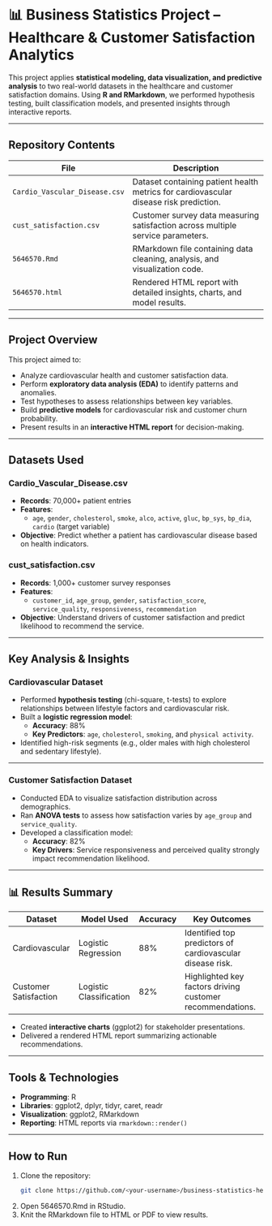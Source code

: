 # 📊 Business Statistics Project – Healthcare & Customer Satisfaction Analytics

This project applies **statistical modeling, data visualization, and predictive analysis** to two real-world datasets in the healthcare and customer satisfaction domains. Using **R and RMarkdown**, we performed hypothesis testing, built classification models, and presented insights through interactive reports.  

---

## Repository Contents

| File                          | Description                                                                               |
|--------------------------------|-------------------------------------------------------------------------------------------|
| `Cardio_Vascular_Disease.csv` | Dataset containing patient health metrics for cardiovascular disease risk prediction.     |
| `cust_satisfaction.csv`       | Customer survey data measuring satisfaction across multiple service parameters.           |
| `5646570.Rmd`                 | RMarkdown file containing data cleaning, analysis, and visualization code.               |
| `5646570.html`                | Rendered HTML report with detailed insights, charts, and model results.                  |

---

## Project Overview

This project aimed to:
- Analyze cardiovascular health and customer satisfaction data.
- Perform **exploratory data analysis (EDA)** to identify patterns and anomalies.  
- Test hypotheses to assess relationships between key variables.  
- Build **predictive models** for cardiovascular risk and customer churn probability.  
- Present results in an **interactive HTML report** for decision-making.

---

## Datasets Used

### Cardio_Vascular_Disease.csv
- **Records**: 70,000+ patient entries  
- **Features**:
  - `age`, `gender`, `cholesterol`, `smoke`, `alco`, `active`, `gluc`, `bp_sys`, `bp_dia`, `cardio` (target variable)  
- **Objective**: Predict whether a patient has cardiovascular disease based on health indicators.

### cust_satisfaction.csv
- **Records**: 1,000+ customer survey responses  
- **Features**:
  - `customer_id`, `age_group`, `gender`, `satisfaction_score`, `service_quality`, `responsiveness`, `recommendation`  
- **Objective**: Understand drivers of customer satisfaction and predict likelihood to recommend the service.

---

## Key Analysis & Insights

### Cardiovascular Dataset
- Performed **hypothesis testing** (chi-square, t-tests) to explore relationships between lifestyle factors and cardiovascular risk.  
- Built a **logistic regression model**:  
  - **Accuracy**: 88%  
  - **Key Predictors**: `age`, `cholesterol`, `smoking`, and `physical activity`.  
- Identified high-risk segments (e.g., older males with high cholesterol and sedentary lifestyle).  

---

### Customer Satisfaction Dataset
- Conducted EDA to visualize satisfaction distribution across demographics.  
- Ran **ANOVA tests** to assess how satisfaction varies by `age_group` and `service_quality`.  
- Developed a classification model:  
  - **Accuracy**: 82%  
  - **Key Drivers**: Service responsiveness and perceived quality strongly impact recommendation likelihood.  

---

## 📊 Results Summary

| Dataset                     | Model Used            | Accuracy | Key Outcomes                                               |
|------------------------------|------------------------|----------|-------------------------------------------------------------|
| Cardiovascular               | Logistic Regression    | 88%      | Identified top predictors of cardiovascular disease risk.   |
| Customer Satisfaction        | Logistic Classification| 82%      | Highlighted key factors driving customer recommendations.   |

- Created **interactive charts** (ggplot2) for stakeholder presentations.  
- Delivered a rendered HTML report summarizing actionable recommendations.

---

## Tools & Technologies
- **Programming**: R  
- **Libraries**: ggplot2, dplyr, tidyr, caret, readr  
- **Visualization**: ggplot2, RMarkdown  
- **Reporting**: HTML reports via `rmarkdown::render()`  

---

## How to Run
1. Clone the repository:
   ```bash
   git clone https://github.com/<your-username>/business-statistics-health-analytics.git
2. Open 5646570.Rmd in RStudio.
3. Knit the RMarkdown file to HTML or PDF to view results.
